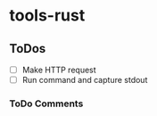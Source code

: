 # tools-rust


## ToDos

- [ ] Make HTTP request
- [ ] Run command and capture stdout

### ToDo Comments

